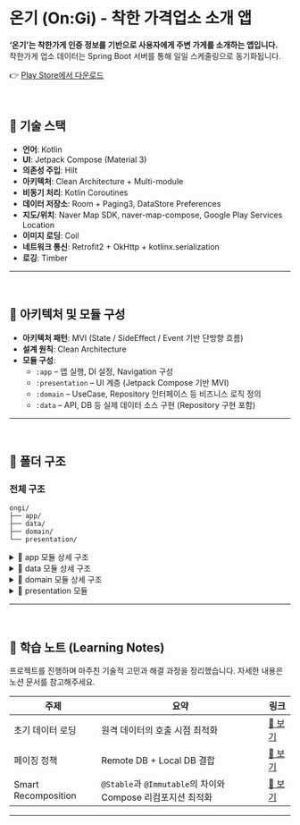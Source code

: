 # 온기 (On:Gi) - 착한 가격업소 소개 앱

**‘온기’는 착한가게 인증 정보를 기반으로 사용자에게 주변 가게를 소개하는 앱입니다.**
<br/>
착한가게 업소 데이터는 Spring Boot 서버를 통해 일일 스케줄링으로 동기화됩니다.

👉 [Play Store에서 다운로드](https://play.google.com/store/apps/details?id=com.aloe_droid.ongi)


<br/>

## 📌 기술 스택

- **언어**: Kotlin
- **UI**: Jetpack Compose (Material 3)
- **의존성 주입**: Hilt
- **아키텍처**: Clean Architecture + Multi-module
- **비동기 처리**: Kotlin Coroutines
- **데이터 저장소**: Room + Paging3, DataStore Preferences
- **지도/위치**: Naver Map SDK, naver-map-compose, Google Play Services Location
- **이미지 로딩**: Coil
- **네트워크 통신**: Retrofit2 + OkHttp + kotlinx.serialization
- **로깅**: Timber

---
<br/>

## 🧱 아키텍처 및 모듈 구성

- **아키텍처 패턴**: MVI (State / SideEffect / Event 기반 단방향 흐름)
- **설계 원칙**: Clean Architecture
- **모듈 구성**:
    - `:app` – 앱 실행, DI 설정, Navigation 구성
    - `:presentation` – UI 계층 (Jetpack Compose 기반 MVI)
    - `:domain` – UseCase, Repository 인터페이스 등 비즈니스 로직 정의
    - `:data` – API, DB 등 실제 데이터 소스 구현 (Repository 구현 포함)

---
<br/>

## 📁 폴더 구조

### 전체 구조

```
ongi/
├── app/                    
├── data/              
├── domain/                 
└── presentation/      
```

<details>
 <summary>📱 app 모듈 상세 구조</summary>

```
app/
├── src/main/
│   ├── java/com/aloe_droid/ongi/
│   │   └── ui/
│   │       ├── navigation/         # 네비게이션 컴포넌트
│   │       ├── theme/              # 테마 및 디자인 시스템
│   │       ├── MainActivity.kt
│   │       ├── OnGiApp.kt
│   │       └── OnGiApplication.kt
│   ├── res/                       # 리소스 (아이콘, 색상, 문자열 등)
│   └── AndroidManifest.xml
├── src/androidTest/
└── src/test/  
```

</details>

<details> 
<summary>💾 data 모듈 상세 구조</summary>

```
data/
├── src/main/java/com/aloe_droid/data/
│   ├── common/
│   │   ├── di/DispatchersModule.kt
│   │   └── Dispatcher.kt
│   ├── datasource/
│   │   ├── datastore/        # 로컬 데이터 저장소
│   │   │   ├── module/
│   │   │   └── source/
│   │   ├── dto/              # 데이터 전송 객체
│   │   │   ├── banner/
│   │   │   ├── store/
│   │   │   └── user/
│   │   ├── local/            # 로컬 데이터베이스
│   │   │   ├── dao/          # 데이터 액세스 객체
│   │   │   ├── database/
│   │   │   ├── entity/       # 데이터베이스 엔티티
│   │   │   ├── module/
│   │   │   └── util/
│   │   ├── manager/          # 위치 관리자
│   │   │   ├── module/
│   │   │   └── source/
│   │   ├── network/          # 네트워크 통신
│   │   │   ├── api/          # API 인터페이스
│   │   │   ├── module/
│   │   │   ├── source/       # 네트워크 데이터 소스
│   │   │   └── util/
│   │   └── util/
│   └── repository/
│       ├── impl/             # 리포지토리 구현체
│       ├── mapper/           # 데이터 매퍼
│       ├── module/
│       └── page/             # 페이징 처리
├── src/androidTest/
└── src/test/
```

</details>

<details> 
<summary>🎯 domain 모듈 상세 구조</summary>

```
domain/
└── src/main/java/com/aloe_droid/domain/
    ├── entity/               # 도메인 엔티티
    ├── exception/            # 커스텀 예외
    ├── repository/           # 리포지토리 인터페이스
    └── usecase/              # 비즈니스 로직
```

</details>


<details> 
<summary>🎨 presentation 모듈</summary>

```
presentation/
├── src/main/java/com/aloe_droid/presentation/
│   ├── base/                 # 공통 컴포넌트
│   │   ├── component/        # 재사용 가능한 UI 컴포넌트
│   │   ├── theme/            # 디자인 시스템
│   │   └── view/             # 베이스 뷰 클래스
│   ├── filtered_store/       # 필터링된 가게 목록
│   │   ├── component/
│   │   ├── contract/
│   │   ├── data/
│   │   ├── FilteredStoreNavigation.kt
│   │   ├── FilteredStoreScreen.kt
│   │   ├── FilteredStoreState.kt
│   │   └── FilteredStoreViewModel.kt
│   ├── home/                 # 홈 화면
│   │   ├── component/
│   │   ├── contract/
│   │   ├── data/
│   │   ├── HomeNavigation.kt
│   │   ├── HomeScreen.kt
│   │   └── HomeViewModel.kt
│   ├── map/                  # 지도 화면
│   │   ├── component/
│   │   ├── contract/
│   │   ├── data/
│   │   ├── util/
│   │   ├── MapNavigation.kt
│   │   ├── MapScreen.kt
│   │   └── MapViewModel.kt
│   ├── search/               # 검색 화면
│   │   ├── component/
│   │   ├── contract/
│   │   ├── data/
│   │   ├── SearchNavigation.kt
│   │   ├── SearchScreen.kt
│   │   └── SearchViewModel.kt
│   ├── setting/              # 설정 화면
│   │   ├── component/
│   │   ├── contract/
│   │   ├── SettingNavigation.kt
│   │   ├── SettingScreen.kt
│   │   └── SettingViewModel.kt
│   ├── splash/               # 스플래시 화면
│   │   ├── contract/
│   │   └── SplashViewModel.kt
│   └── store/                # 가게 상세 화면
│       ├── component/
│       ├── contract/
│       ├── data/
│       ├── StoreNavigation.kt
│       ├── StoreScreen.kt
│       ├── StoreTopBar.kt
│       └── StoreViewModel.kt
├── src/main/res/
│   ├── drawable/
│   └── values/
├── src/androidTest/
└── src/test/
```

</details>

---
<br/>

## 📖 학습 노트 (Learning Notes)

프로젝트를 진행하며 마주친 기술적 고민과 해결 과정을 정리했습니다. 자세한 내용은 노션 문서를 참고해주세요.

| 주제                  | 요약                                             | 링크                                                                                                      |
|---------------------|------------------------------------------------|---------------------------------------------------------------------------------------------------------|
| 초기 데이터 로딩           | 원격 데이터의 호출 시점 최적화                              | [📄 보기](https://steadfast-vermicelli-58d.notion.site/1d9e1a802a7080c7aad3dbe2a6059d49?pvs=74)           |
| 페이징 정책              | Remote DB + Local DB 결합                        | [📄 보기](https://steadfast-vermicelli-58d.notion.site/1e7e1a802a708023bcf2fec7e0fab4b8)                  |
| Smart Recomposition | `@Stable`과 `@Immutable`의 차이와 Compose 리컴포지션 최적화 | [📄 보기](https://steadfast-vermicelli-58d.notion.site/Stable-Immutable-1fce1a802a7080588769ed60e0deabfa) |

---
